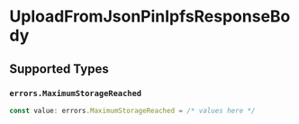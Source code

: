 # UploadFromJsonPinIpfsResponseBody


## Supported Types

### `errors.MaximumStorageReached`

```typescript
const value: errors.MaximumStorageReached = /* values here */
```

